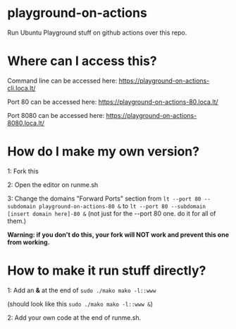 # playground-on-actions
Run Ubuntu Playground stuff on github actions over this repo.

# Where can I access this?
Command line can be accessed here: https://playground-on-actions-cli.loca.lt/

Port 80 can be accessed here:      https://playground-on-actions-80.loca.lt/

Port 8080 can be accessed here:    https://playground-on-actions-8080.loca.lt/

# How do I make my own version?
1: Fork this

2: Open the editor on runme.sh

3: Change the domains "Forward Ports" section from ``lt --port 80 --subdomain playground-on-actions-80 &`` to ``lt --port 80 --subdomain [insert domain here]-80 &`` (not just for the --port 80 one. do it for all of them.)

**Warning: if you don't do this, your fork will NOT work and prevent this one from working.**

# How to make it run stuff directly?
1: Add an **&** at the end of ``sudo ./mako mako -l::www``

(should look like this ``sudo ./mako mako -l::www &``)

2: Add your own code at the end of runme.sh.

